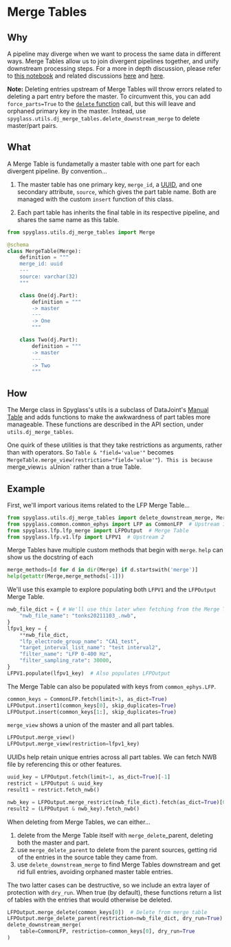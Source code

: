 # Merge Tables

## Why

A pipeline may diverge when we want to process the same data in different ways.
Merge Tables allow us to join divergent pipelines together, and unify
downstream processing steps. For a more in depth discussion, please refer to
[this notebook](https://github.com/ttngu207/db-programming-with-datajoint/blob/master/notebooks/pipelines_merging_design_master_part.ipynb)
and related discussions [here](https://github.com/datajoint/datajoint-python/issues/151)
and [here](https://github.com/LorenFrankLab/spyglass/issues/469).

**Note:** Deleting entries upstream of Merge Tables will throw errors related to
deleting a part entry before the master. To circumvent this, you can add
`force_parts=True` to the
[`delete` function](https://datajoint.com/docs/core/datajoint-python/0.14/api/datajoint/__init__/#datajoint.table.Table.delete)
call, but this will leave and orphaned primary key in the master. Instead, use
`spyglass.utils.dj_merge_tables.delete_downstream_merge` to delete master/part pairs.

## What

A Merge Table is fundametally a master table with one part for each divergent
pipeline. By convention...

1. The master table has one primary key, `merge_id`, a
   [UUID](https://en.wikipedia.org/wiki/Universally_unique_identifier), and one
   secondary attribute, `source`, which gives the part table name. Both are
   managed with the custom `insert` function of this class.

2. Each part table has inherits the final table in its respective pipeline, and
   shares the same name as this table.

```python
from spyglass.utils.dj_merge_tables import Merge

@schema
class MergeTable(Merge):
    definition = """
    merge_id: uuid
    ---
    source: varchar(32)
    """

    class One(dj.Part):
        definition = """
        -> master
        ---
        -> One
        """

    class Two(dj.Part):
        definition = """
        -> master
        ---
        -> Two
        """
```

## How

The Merge class in Spyglass's utils is a subclass of DataJoint's
[Manual Table](https://datajoint.com/docs/core/design/tables/tiers/#data-entry-lookup-and-manual)
and adds functions to make the awkwardness of part tables more manageable. These
functions are described in the API section, under `utils.dj_merge_tables`.

One quirk of these utilities is that they take restrictions as arguments, rather
than with operators. So `Table & "field='value'"` becomes
`MergeTable.merge_view(restriction="field='value'"`)`. This is because
`merge_view` is a `Union` rather than a true Table.

## Example

First, we'll import various items related to the LFP Merge Table...

```python
from spyglass.utils.dj_merge_tables import delete_downstream_merge, Merge
from spyglass.common.common_ephys import LFP as CommonLFP  # Upstream 1
from spyglass.lfp.lfp_merge import LFPOutput  # Merge Table
from spyglass.lfp.v1.lfp import LFPV1  # Upstream 2
```

Merge Tables have multiple custom methods that begin with `merge`. `help` can
show us the docstring of each

```python
merge_methods=[d for d in dir(Merge) if d.startswith('merge')]
help(getattr(Merge,merge_methods[-1]))
```

We'll use this example to explore populating both `LFPV1` and the `LFPOutput`
Merge Table.

```python
nwb_file_dict = { # We'll use this later when fetching from the Merge Table
    "nwb_file_name": "tonks20211103_.nwb",
}
lfpv1_key = {
    **nwb_file_dict,
    "lfp_electrode_group_name": "CA1_test",
    "target_interval_list_name": "test interval2",
    "filter_name": "LFP 0-400 Hz",
    "filter_sampling_rate": 30000,
}
LFPV1.populate(lfpv1_key)  # Also populates LFPOutput
```

The Merge Table can also be populated with keys from `common_ephys.LFP`.

```python
common_keys = CommonLFP.fetch(limit=3, as_dict=True)
LFPOutput.insert1(common_keys[0], skip_duplicates=True)
LFPOutput.insert(common_keys[1:], skip_duplicates=True)
```

`merge_view` shows a union of the master and all part tables.

```python
LFPOutput.merge_view()
LFPOutput.merge_view(restriction=lfpv1_key)
```

UUIDs help retain unique entries across all part tables. We can fetch NWB file
by referencing this or other features.

```python
uuid_key = LFPOutput.fetch(limit=1, as_dict=True)[-1]
restrict = LFPOutput & uuid_key
result1 = restrict.fetch_nwb()

nwb_key = LFPOutput.merge_restrict(nwb_file_dict).fetch(as_dict=True)[0]
result2 = (LFPOutput & nwb_key).fetch_nwb()
```

When deleting from Merge Tables, we can either...

1. delete from the Merge Table itself with `merge_delete`_parent, deleting both
   the master and part.
2. use `merge_delete_parent` to delete from the parent sources, getting rid of
   the entries in the source table they came from.
3. use `delete_downstream_merge` to find Merge Tables downstream and get rid
   full entries, avoiding orphaned master table entries.

The two latter cases can be destructive, so we include an extra layer of
protection with `dry_run`. When true (by default), these functions return
a list of tables with the entries that would otherwise be deleted.

```python
LFPOutput.merge_delete(common_keys[0])  # Delete from merge table
LFPOutput.merge_delete_parent(restriction=nwb_file_dict, dry_run=True)
delete_downstream_merge(
    table=CommonLFP, restriction=common_keys[0], dry_run=True
)
```
